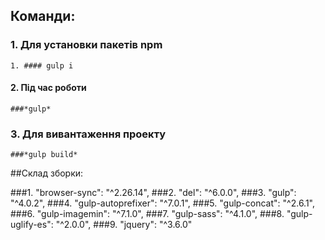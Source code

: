 ## Команди:

### 1. Для установки пакетів npm 
	1. #### gulp i

#### 2. Під час роботи
	###*gulp*
### 3. Для вивантаження проекту
	###*gulp build*
  
  
 ##Склад зборки:
	
###1. "browser-sync": "^2.26.14",
###2. "del": "^6.0.0",
###3. "gulp": "^4.0.2",
###4. "gulp-autoprefixer": "^7.0.1",
###5. "gulp-concat": "^2.6.1",
###6. "gulp-imagemin": "^7.1.0",
###7. "gulp-sass": "^4.1.0",
###8. "gulp-uglify-es": "^2.0.0",
###9. "jquery": "^3.6.0"
